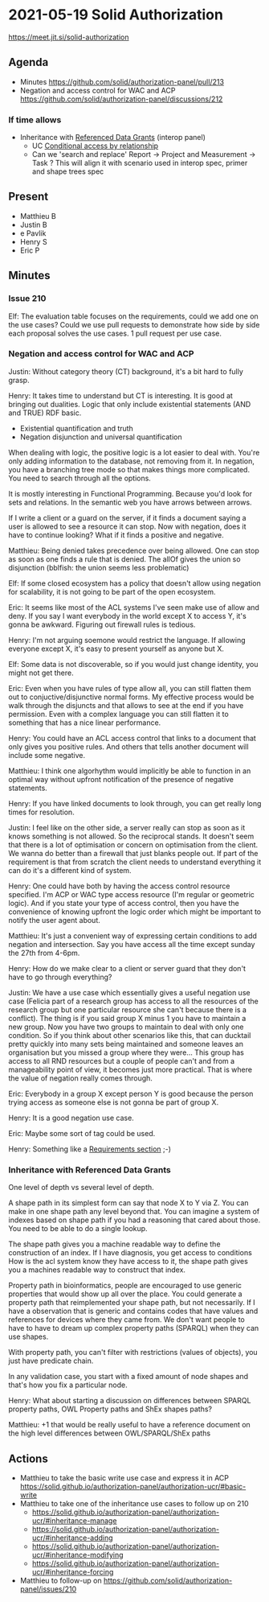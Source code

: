 # 2021-05-19 Solid Authorization

https://meet.jit.si/solid-authorization


## Agenda

* Minutes https://github.com/solid/authorization-panel/pull/213
* Negation and access control for WAC and ACP
https://github.com/solid/authorization-panel/discussions/212

### If time allows
* Inheritance with [Referenced Data Grants](https://solid.github.io/data-interoperability-panel/specification/#datamodel-referenced-data-grant) (interop panel)
  * UC [Conditional access by relationship](https://solid.github.io/authorization-panel/authorization-ucr/#conditional-relationship)
  * Can we 'search and replace' Report -> Project and Measurement -> Task ? This will align it with scenario used in interop spec, primer and shape trees spec


## Present

* Matthieu B
* Justin B
* e Pavlik
* Henry S
* Eric P


## Minutes

### Issue 210

Elf: The evaluation table focuses on the requirements, could we add one on the use cases? Could we use pull requests to demonstrate how side by side each proposal solves the use cases. 1 pull request per use case.

### Negation and access control for WAC and ACP

Justin: Without category theory (CT) background, it's a bit hard to fully grasp.

Henry: It takes time to understand but CT is interesting. It is good at bringing out dualities. Logic that only include existential statements (AND and TRUE) RDF basic.
- Existential quantification and truth
- Negation disjunction and universal quantification

When dealing with logic, the positive logic is a lot easier to deal with. You're only adding information to the database, not removing from it. In negation, you have a branching tree mode so that makes things more complicated. You need to search through all the options.

It is mostly interesting in Functional Programming. Because you'd look for sets and relations. In the semantic web you have arrows between arrows.

If I write a client or a guard on the server, if it finds a document saying a user is allowed to see a resource it can stop. Now with negation, does it have to continue looking? What if it finds a positive and negative.

Matthieu:
   Being denied takes precedence over being allowed. 
   One can stop as soon as one finds a rule that is denied.
   The allOf gives the union so disjunction
   (bblfish: the union seems less problematic)

Elf: If some closed ecosystem has a policy that doesn't allow using negation for scalability, it is not going to be part of the open ecosystem.

Eric: It seems like most of the ACL systems I've seen make use of allow and deny. If you say I want everybody in the world except X to access Y, it's gonna be awkward. Figuring out firewall rules is tedious.

Henry: I'm not arguing soemone would restrict the language. If allowing everyone except X, it's easy to present yourself as anyone but X.

Elf: Some data is not discoverable, so if you would just change identity, you might not get there.

Eric: Even when you have rules of type allow all, you can still flatten them out to conjuctive/disjunctive normal forms. My effective process would be walk through the disjuncts and that allows to see at the end if you have permission. Even with a complex language you can still flatten it to something that has a nice linear performance.

Henry: You could have an ACL access control that links to a document that only gives you positive rules. And others that tells another document will include some negative.

Matthieu: I think one algorhythm would implicitly be able to function in an optimal way without upfront notification of the presence of negative statements.

Henry: If you have linked documents to look through, you can get really long times for resolution.

Justin: I feel like on the other side, a server really can stop as soon as it knows something is not allowed. So the reciprocal stands. It doesn't seem that there is a lot of optimisation or concern on optimisation from the client. We wanna do better than a firewall that just blanks people out. If part of the requirement is that from scratch the client needs to understand everything it can do it's a different kind of system.

Henry: One could have both by having the access control resource specified. I'm ACP or WAC type access resource (I'm regular or geometric logic). And if you state your type of access control, then you have the convenience of knowing upfront the logic order which might be important to notify the user agent about.

Matthieu: It's just a convenient way of expressing certain conditions to add negation and intersection. Say you have access all the time except sunday the 27th from 4-6pm.

Henry: How do we make clear to a client or server guard that they don't have to go through everything?

Justin: We have a use case which essentially gives a useful negation use case (Felicia part of a research group has access to all the resources of the research group but one particular resource she can't because there is a conflict). The thing is if you said group X minus 1 you have to maintain a new group. Now you have two groups to maintain to deal with only one condition. So if you think about other scenarios like this, that can ducktail pretty quickly into many sets being maintained and someone leaves an organisation but you missed a group where they were... This group has access to all RND resources but a couple of people can't and from a manageability point of view, it becomes just more practical. That is where the value of negation really comes through.

Eric: Everybody in a group X except person Y is good because the person trying access as someone else is not gonna be part of group X.

Henry: It is a good negation use case.

Eric: Maybe some sort of tag could be used.

Henry: Something like a [Requirements section](https://solid.github.io/authorization-panel/authorization-ucr/#requirements) ;-)

### Inheritance with Referenced Data Grants

One level of depth vs several level of depth.

A shape path in its simplest form can say that node X to Y via Z. You can make in one shape path any level beyond that. You can imagine a system of indexes based on shape path if you had a reasoning that cared about those. You need to be able to do a single lookup.

The shape path gives you a machine readable way to define the construction of an index. If I have diagnosis, you get access to conditions How is the acl system know they have access to it, the shape path gives you a machines readable way to construct that index.

Property path in bioinformatics, people are encouraged to use generic properties that would show up all over the place. You could generate a property path that reimplemented your shape path, but not necessarily. If I have a observation that is generic and contains codes that have values and references for devices where they came from. We don't want people to have to have to dream up complex property paths (SPARQL) when they can use shapes.

With property path, you can't filter with restrictions (values of objects), you just have predicate chain.

In any validation case, you start with a fixed amount of node shapes and that's how you fix a particular node. 

Henry: What about starting a discussion on differences between SPARQL property paths, OWL Property paths and ShEx shapes paths?

Matthieu: +1 that would be really useful to have a reference document on the high level differences between OWL/SPARQL/ShEx paths



## Actions

* Matthieu to take the basic write use case and express it in ACP https://solid.github.io/authorization-panel/authorization-ucr/#basic-write
* Matthieu to take one of the inheritance use cases to follow up on 210
  * https://solid.github.io/authorization-panel/authorization-ucr/#inheritance-manage
  * https://solid.github.io/authorization-panel/authorization-ucr/#inheritance-adding
  * https://solid.github.io/authorization-panel/authorization-ucr/#inheritance-modifying
  * https://solid.github.io/authorization-panel/authorization-ucr/#inheritance-forcing
* Matthieu to follow-up on https://github.com/solid/authorization-panel/issues/210
